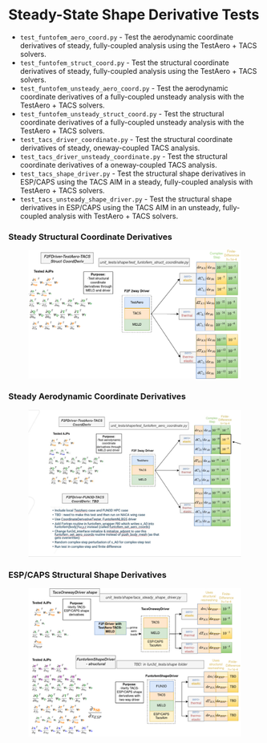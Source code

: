 # Steady-State Shape Derivative Tests #
* `test_funtofem_aero_coord.py` - Test the aerodynamic coordinate derivatives of steady, fully-coupled analysis using the TestAero + TACS solvers.
* `test_funtofem_struct_coord.py` - Test the structural coordinate derivatives of steady, fully-coupled analysis using the TestAero + TACS solvers.
* `test_funtofem_unsteady_aero_coord.py` - Test the aerodynamic coordinate derivatives of a fully-coupled unsteady analysis with the TestAero + TACS solvers.
* `test_funtofem_unsteady_struct_coord.py` - Test the structural coordinate derivatives of a fully-coupled unsteady analysis with the TestAero + TACS solvers.
* `test_tacs_driver_coordinate.py` - Test the structural coordinate derivatives of steady, oneway-coupled TACS analysis.
* `test_tacs_driver_unsteady_coordinate.py` - Test the structural coordinate derivatives of a oneway-coupled TACS analysis.
* `test_tacs_shape_driver.py` - Test the structural shape derivatives in ESP/CAPS using the TACS AIM in a steady, fully-coupled analysis with TestAero + TACS solvers.
* `test_tacs_unsteady_shape_driver.py` - Test the structural shape derivatives in ESP/CAPS using the TACS AIM in an unsteady, fully-coupled analysis with TestAero + TACS solvers.

### Steady Structural Coordinate Derivatives ###
<figure class="image">
  <img src="images/tacs_coord_derivs_full.drawio.png" width=\linewidth/>
</figure>

### Steady Aerodynamic Coordinate Derivatives ###
<figure class="image">
  <img src="images/f2f_aero_coords.png" width=\linewidth/>
</figure>

### ESP/CAPS Structural Shape Derivatives ###
<figure class="image">
  <img src="images/struct_shape_derivs.drawio.png" width=\linewidth/>
</figure>